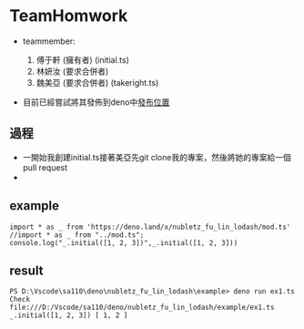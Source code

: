 # TeamHomwork
* teammember: 
    1. 傅于軒 (擁有者) (initial.ts)
    2. 林妍汝 (要求合併者)
    3. 魏美亞 (要求合併者) (takeright.ts)

* 目前已經嘗試將其發佈到deno中[發布位置](https://deno.land/x/nubletz_fu_lin_lodash)

## 過程
* 一開始我創建initial.ts接著美亞先git clone我的專案，然後將她的專案給一個pull request
* 
## example
```
import * as _ from 'https://deno.land/x/nubletz_fu_lin_lodash/mod.ts'
//import * as _ from "../mod.ts";
console.log("_.initial([1, 2, 3])",_.initial([1, 2, 3]))
```

## result
```
PS D:\Vscode\sa110\deno\nubletz_fu_lin_lodash\example> deno run ex1.ts
Check file:///D:/Vscode/sa110/deno/nubletz_fu_lin_lodash/example/ex1.ts
_.initial([1, 2, 3]) [ 1, 2 ]
```